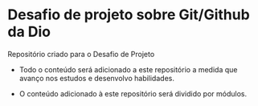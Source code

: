 # Desafio de projeto sobre Git/Github da Dio

Repositório criado para o Desafio de Projeto 

- Todo o conteúdo será adicionado a este repositório a medida que avanço nos estudos e desenvolvo habilidades.

- O conteúdo adicionado à este repositório será dividido por módulos. 







